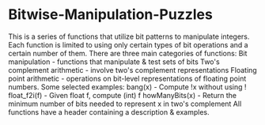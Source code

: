 # Bitwise-Manipulation-Puzzles
This is a series of functions that utilize bit patterns to manipulate integers. Each function is limited to using only certain types of bit operations and a certain number of them.  There are three main categories of functions:  Bit manipulation - functions that manipulate &amp; test sets of bits  Two's complement arithmetic - involve two's complement representations  Floating point arithmetic - operations on bit-level representations of floating point numbers.  Some selected examples:  bang(x) - Compute !x without using !  float_f2i(f) - Given float f, compute (int) f  howManyBits(x) - Return the minimum number of bits needed to represent x in two's complement  All functions have a header containing a description &amp; examples.
